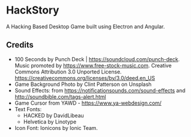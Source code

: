 # HackStory

A Hacking Based Desktop Game built using Electron and Angular.

## Credits

- 100 Seconds by Punch Deck | https://soundcloud.com/punch-deck. Music promoted by https://www.free-stock-music.com. Creative Commons Attribution 3.0 Unported License. https://creativecommons.org/licenses/by/3.0/deed.en_US
- Game Background Photo by Clint Patterson on Unsplash
- Sound Effects: from https://notificationsounds.com/sound-effects and http://soundbible.com/tags-alert.html
- Game Cursor from YAWD - https://www.ya-webdesign.com/
- Text Fonts:
    - HACKED by DavidLibeau
    - Helvetica by Linotype
- Icon Font: Ionicons by Ionic Team.
